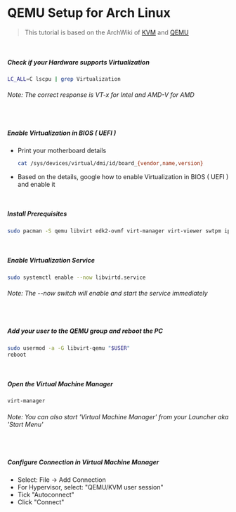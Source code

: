 # QEMU Setup for Arch Linux
>This tutorial is based on the ArchWiki of [KVM](https://wiki.archlinux.org/title/KVM) and [QEMU](https://wiki.archlinux.org/title/QEMU)

&nbsp;&nbsp;
##### Check if your Hardware supports Virtualization   

```sh
LC_ALL=C lscpu | grep Virtualization
```
###### *Note: The correct response is VT-x for Intel and AMD-V for AMD*
&nbsp;&nbsp;
##### Enable Virtualization in BIOS ( UEFI )
  - Print your motherboard details
    ```sh
    cat /sys/devices/virtual/dmi/id/board_{vendor,name,version}
    ```   
  - Based on the details, google how to enable Virtualization in BIOS ( UEFI ) and enable it

&nbsp;&nbsp;
##### Install Prerequisites
```sh
sudo pacman -S qemu libvirt edk2-ovmf virt-manager virt-viewer swtpm iptables-nft dnsmasq
```

&nbsp;&nbsp;
##### Enable Virtualization Service
```sh
sudo systemctl enable --now libvirtd.service
```
###### *Note: The --now switch will enable and start the service immediately*

&nbsp;&nbsp;
##### Add your user to the QEMU group and reboot the PC
```sh
sudo usermod -a -G libvirt-qemu "$USER"
reboot
```

&nbsp;&nbsp;
##### Open the Virtual Machine Manager
```sh
virt-manager
```
###### *Note: You can also start 'Virtual Machine Manager' from your Launcher aka 'Start Menu'*

&nbsp;&nbsp;
##### Configure Connection in Virtual Machine Manager
  - Select: File -> Add Connection
  - For Hypervisor, select: "QEMU/KVM user session"
  - Tick "Autoconnect"
  - Click "Connect"


